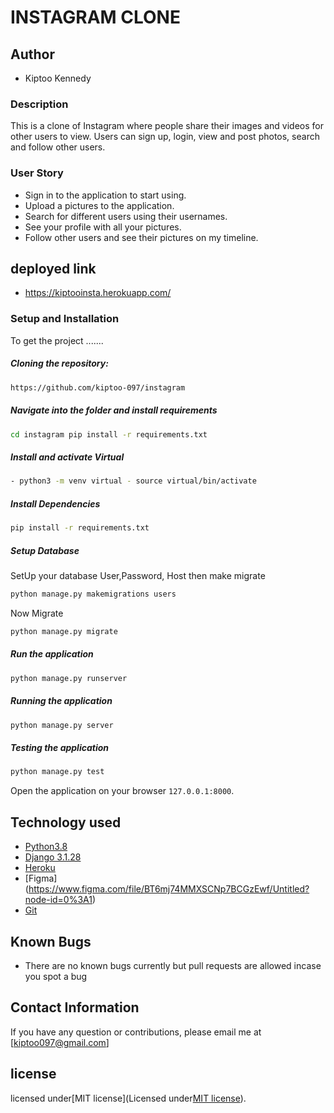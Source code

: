 # INSTAGRAM CLONE

## Author
- Kiptoo Kennedy

### Description  
This is a clone of  Instagram where people share their  images and videos for other users to view. 
Users can sign up, login, view and post photos, search and follow other users.  

### User Story  
  
* Sign in to the application to start using.  
* Upload a pictures to the application. 
* Search for different users using their usernames.  
* See your profile with all your pictures.  
* Follow other users and see their pictures on my timeline.  
  
## deployed link
- https://kiptooinsta.herokuapp.com/

  
### Setup and Installation  
To get the project .......  
  
##### Cloning the repository:  
 ```bash 
 https://github.com/kiptoo-097/instagram
```
##### Navigate into the folder and install requirements  
 ```bash 
cd instagram pip install -r requirements.txt 
```
##### Install and activate Virtual  
 ```bash 
- python3 -m venv virtual - source virtual/bin/activate  
```  
##### Install Dependencies  
 ```bash 
 pip install -r requirements.txt 
```  
 ##### Setup Database  
  SetUp your database User,Password, Host then make migrate  
 ```bash 
python manage.py makemigrations users
 ``` 
 Now Migrate  
 ```bash 
 python manage.py migrate 
```
##### Run the application  
 ```bash 
 python manage.py runserver 
``` 
##### Running the application  
 ```bash 
 python manage.py server 
```
##### Testing the application  
 ```bash 
 python manage.py test 
```
Open the application on your browser `127.0.0.1:8000`.  
  
  
## Technology used  
  
* [Python3.8](https://www.python.org/)  
* [Django 3.1.28](https://docs.djangoproject.com/en/1.11/)  
* [Heroku](https://heroku.com) 
* [Figma] (https://www.figma.com/file/BT6mj74MMXSCNp7BCGzEwf/Untitled?node-id=0%3A1) 
* [Git]()
  
  
## Known Bugs  
* There are no known bugs currently but pull requests are allowed incase you spot a bug  
  
## Contact Information   
If you have any question or contributions, please email me at [kiptoo097@gmail.com]  



## license

licensed under[MIT license](Licensed under[MIT license](https://github.com/kiptoo-097/instagram/blob/master/LICENSE.md)).
  